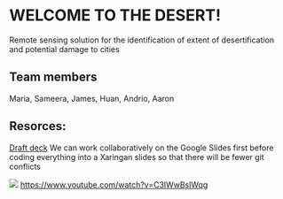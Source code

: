 # WELCOME TO THE DESERT!

Remote sensing solution for the identification of extent of desertification and potential damage to cities

## Team members

Maria, Sameera, James, Huan, Andrio, Aaron

## Resorces: 

[Draft deck](https://docs.google.com/presentation/d/136VeCwC5Lh5dWnfxOWZiHM0qJNCrdX7DjOj24dDn-To/edit?usp=sharing)
We can work collaboratively on the Google Slides first before coding everything into a Xaringan slides so that there will be fewer git conflicts 

[![](http://img.youtube.com/vi/C3lWwBslWqg/0.jpg)](https://www.youtube.com/watch?v=C3lWwBslWqg)
https://www.youtube.com/watch?v=C3lWwBslWqg

